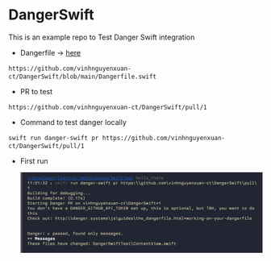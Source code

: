 # DangerSwift

This is an example repo to Test Danger Swift integration

-   Dangerfile -> [here](https://github.com/vinhnguyenxuan-ct/DangerSwift/blob/main/Dangerfile.swift)

```
https://github.com/vinhnguyenxuan-ct/DangerSwift/blob/main/Dangerfile.swift
```

-   PR to test

```
https://github.com/vinhnguyenxuan-ct/DangerSwift/pull/1
```

-   Command to test danger locally

```
swift run danger-swift pr https://github.com/vinhnguyenxuan-ct/DangerSwift/pull/1
```

-   First run

    ![](./img/danger-first-run.png)

